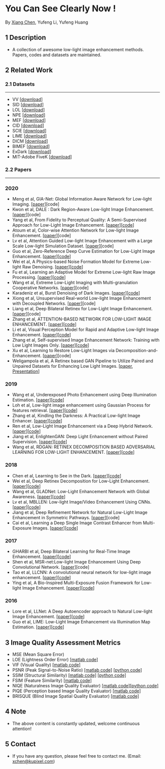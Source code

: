 # You Can See Clearly Now !
By [Xiang Chen](https://cxtalk.github.io/), Yufeng Li, Yufeng Huang

## 1 Description
   * A collection of awesome low-light image enhancement methods. Papers, codes and datasets are maintained.

## 2 Related Work
### 2.1 Datasets
------------
* VV [[download](https://sites.google.com/site/vonikakis/datasets)]
* SID [[download](https://cchen156.github.io/SID.html)]
* LOL [[download](https://daooshee.github.io/BMVC2018website/)]
* NPE [[download](http://blog.sina.com.cn/s/blog_a0a06f190101cvon.html)]
* MEF [[download](http://ivc.uwaterloo.ca/database/MEF/MEF-Database.php)]
* CID [[download](https://github.com/505030475/ExtremeLowLight)]
* SCIE [[download](https://github.com/csjcai/SICE)]
* LIME [[download](http://cs.tju.edu.cn/orgs/vision/~xguo/LIME.htm)]
* DICM [[download](http://mcl.korea.ac.kr/projects/LDR/LDR_TEST_IMAGES_DICM.zip)]
* BIMEF [[download](https://drive.google.com/drive/folders/0B_FjaR958nw_djVQanJqeEhUM1k)]
* ExDark [[download](https://github.com/cs-chan/Exclusively-Dark-Image-Dataset/tree/master/Dataset)]
* MIT-Adobe FiveK [[download](https://data.csail.mit.edu/graphics/fivek/)]

### 2.2 Papers
------------
### 2020
* Meng et al, GIA-Net: Global Information Aware Network for Low-light Imaging. [[paper](http://xxx.itp.ac.cn/abs/2009.06604)][code]
* Kwon et al, DALE : Dark Region-Aware Low-light Image Enhancement. [[paper](https://arxiv.org/abs/2008.12493)][code]
* Yang et al, From Fidelity to Perceptual Quality: A Semi-Supervised Approach for Low-Light Image Enhancement. [[paper](https://openaccess.thecvf.com/content_CVPR_2020/papers/Yang_From_Fidelity_to_Perceptual_Quality_A_Semi-Supervised_Approach_for_Low-Light_CVPR_2020_paper.pdf)][[code](https://github.com/flyywh/CVPR-2020-Semi-Low-Light)]
* Atoum et al, Color-wise Attention Network for Low-light Image Enhancement. [[paper](https://arxiv.org/pdf/1911.08681.pdf)][code]
* Lv et al, Attention Guided Low-light Image Enhancement with a Large Scale Low-light Simulation Dataset. [[paper](https://arxiv.org/pdf/1908.00682.pdf)][code]
* Guo et al, Zero-Reference Deep Curve Estimation for Low-Light Image Enhancement. [[paper](https://arxiv.org/pdf/2001.06826.pdf)][[code](https://github.com/Li-Chongyi/Zero-DCE)]
* Wei et al, A Physics-based Noise Formation Model for Extreme Low-light Raw Denoising. [[paper](https://arxiv.org/abs/2003.12751v1)][[code](https://github.com/Vandermode/ELD)]
* Fu et al, Learning an Adaptive Model for Extreme Low-light Raw Image Processing. [[paper](https://arxiv.org/abs/2004.10447)][[code](https://github.com/505030475/ExtremeLowLight)]
* Wang et al, Extreme Low-Light Imaging with Multi-granulation Cooperative Networks. [[paper](https://arxiv.org/abs/2005.08001)][code]
* Karadeniz et al, Burst Denoising of Dark Images. [[paper](https://arxiv.org/abs/2003.07823v1)][[code](https://github.com/hucvl/dark-burst-photography)]
* Xiong et al, Unsupervised Real-world Low-light Image Enhancement with Decoupled Networks. [[paper](https://arxiv.org/abs/2005.02818v1)][code]
* Liang et al, Deep Bilateral Retinex for Low-Light Image Enhancement. [[paper](https://arxiv.org/abs/2007.02018)][code]
* Zhang et al, ATTENTION-BASED NETWORK FOR LOW-LIGHT IMAGE ENHANCEMENT. [[paper](https://arxiv.org/abs/2005.09829v2)][[code](https://github.com/Justones/ALEN)]
* Li et al, Visual Perception Model for Rapid and Adaptive Low-light Image Enhancement. [[paper](https://arxiv.org/abs/2005.07343)][[code](https://github.com/MDLW/Low-Light-Image-Enhancement)]
* Zhang et al, Self-supervised Image Enhancement Network: Training with Low Light Images Only. [[paper](https://arxiv.org/abs/2002.11300)][[code](https://github.com/hitzhangyu/Self-supervised-Image-Enhancement-Network-Training-With-Low-Light-Images-Only)]
* Xu et al, Learning to Restore Low-Light Images via Decomposition-and-Enhancement. [[paper](https://openaccess.thecvf.com/content_CVPR_2020/papers/Xu_Learning_to_Restore_Low-Light_Images_via_Decomposition-and-Enhancement_CVPR_2020_paper.pdf)][code]
* Weligampola et al, A Retinex based GAN Pipeline to Utilize Paired and Unpaired Datasets for Enhancing Low Light Images. [[paper](https://arxiv.org/pdf/2006.15304), [Presentation](https://gihan.me/projects/fyp/mercon-2020-presentation.pdf)]

### 2019
* Wang et al, Underexposed Photo Enhancement using Deep Illumination Estimation. [[paper](https://drive.google.com/file/d/1CCd0NVEy0yM2ulcrx44B1bRPDmyrgNYH/view)][[code](https://github.com/wangruixing/DeepUPE)]
* Loh et al, Low-light image enhancement using Gaussian Process for features retrieval. [[paper](http://cs-chan.com/doc/SPIC2019.pdf)][[code](https://github.com/cs-chan/Exclusively-Dark-Image-Dataset/tree/master/SPIC)]
* Zhang et al, Kindling the Darkness: A Practical Low-light Image Enhancer. [[paper](https://arxiv.org/pdf/1905.04161.pdf)][[code](https://github.com/zhangyhuaee/KinD)]
* Ren et al, Low-Light Image Enhancement via a Deep Hybrid Network. [[paper](https://ieeexplore.ieee.org/document/8692732)][[code](https://drive.google.com/file/d/1WYQd5z9NXW-IOWLSH3w70t3XnLUAHnAZ/view)]
* Jiang et al, EnlightenGAN: Deep Light Enhancement without Paired Supervision. [[paper](https://arxiv.org/pdf/1906.06972.pdf)][[code](https://github.com/TAMU-VITA/EnlightenGAN)]
* Wang et al, RDGAN: RETINEX DECOMPOSITION BASED ADVERSARIAL LEARNING FOR LOW-LIGHT ENHANCEMENT. [[paper](https://ieeexplore.ieee.org/document/8785047/citations?tabFilter=papers#citations)][[code](https://github.com/WangJY06/RDGAN)]

### 2018
* Chen et al, Learning to See in the Dark. [[paper](http://cchen156.web.engr.illinois.edu/paper/18CVPR_SID.pdf)][[code](https://github.com/cchen156/Learning-to-See-in-the-Dark)]
* Wei et al, Deep Retinex Decomposition for Low-Light Enhancement. [[paper](https://arxiv.org/pdf/1808.04560)][[code](https://github.com/weichen582/RetinexNet)]
* Wang et al, GLADNet: Low-Light Enhancement Network with Global Awareness. [[paper](https://ieeexplore.ieee.org/document/8373911)][[code](https://github.com/weichen582/GLADNet)]
* Lv et al, MBLLEN: Low-light Image/Video Enhancement Using CNNs. [[paper](http://bmvc2018.org/contents/papers/0700.pdf)][[code](https://github.com/Lvfeifan/MBLLEN)]
* Jiang et al, Deep Refinement Network for Natural Low-Light Image Enhancement in Symmetric Pathways. [[paper](https://www.mdpi.com/2073-8994/10/10/491/pdf)][code]
* Cai et al, Learning a Deep Single Image Contrast Enhancer from Multi-Exposure Images. [[paper](http://www4.comp.polyu.edu.hk/~cslzhang/paper/SICE.pdf)][[code](https://github.com/csjcai/SICE)]

### 2017
* GHARBI et al, Deep Bilateral Learning for Real-Time Image Enhancement. [[paper](https://groups.csail.mit.edu/graphics/hdrnet/data/hdrnet.pdf)][[code](https://github.com/google/hdrnet)]
* Shen et al, MSR-net:Low-light Image Enhancement Using Deep Convolutional Network. [[paper](https://arxiv.org/pdf/1711.02488.pdf)][code]
* Tao et al, LLCNN: A convolutional neural network for low-light image enhancement. [[paper](https://ieeexplore.ieee.org/abstract/document/8305143)][[code](https://github.com/BestJuly/LLCNN)]
* Ying et al, A Bio-Inspired Multi-Exposure Fusion Framework for Low-light Image Enhancement. [[paper](https://arxiv.org/abs/1711.00591)][[code](https://github.com/baidut/BIMEF)]

### 2016
* Lore et al, LLNet: A Deep Autoencoder approach to Natural Low-light Image Enhancement. [[paper](https://arxiv.org/pdf/1511.03995.pdf)][[code](https://github.com/kglore/llnet_color)]
* Guo et al, LIME: Low-Light Image Enhancement via Illumination Map Estimation. [[paper](https://ieeexplore.ieee.org/document/7782813)][[code](https://github.com/Sy-Zhang/LIME)]

## 3 Image Quality Assessment Metrics
* MSE (Mean Square Error)
* LOE (Lightness Order Error) [[matlab code]](http://blog.sina.com.cn/s/blog_a0a06f190101cvon.html)
* VIF (Visual Quality) [[matlab code]](http://sse.tongji.edu.cn/linzhang/IQA/Evalution_VIF/eva-VIF.htm)
* PSNR (Peak Signal-to-Noise Ratio) [[matlab code]](https://www.mathworks.com/help/images/ref/psnr.html) [[python code]](https://github.com/aizvorski/video-quality)
* SSIM (Structural Similarity) [[matlab code]](http://www.cns.nyu.edu/~lcv/ssim/ssim_index.m) [[python code]](https://github.com/aizvorski/video-quality/blob/master/ssim.py)
* FSIM (Feature Similarity) [[matlab code]](http://sse.tongji.edu.cn/linzhang/IQA/FSIM/FSIM.htm)
* NIQE (Naturalness Image Quality Evaluator) [[matlab code]](http://live.ece.utexas.edu/research/Quality/index_algorithms.htm)[[python code]](https://github.com/aizvorski/video-quality/blob/master/niqe.py)
* PIQE (Perception based Image Quality Evaluator) [[matlab code]](https://github.com/buyizhiyou/NRVQA)
* BRISQUE (Blind Image Spatial Quality Evaluator) [[matlab code]](https://github.com/buyizhiyou/NRVQA)

## 4 Note
* The above content is constantly updated, welcome continuous attention!

## 5 Contact
* If you have any question, please feel free to contact me. (Email: xchen@kupixel.com)
